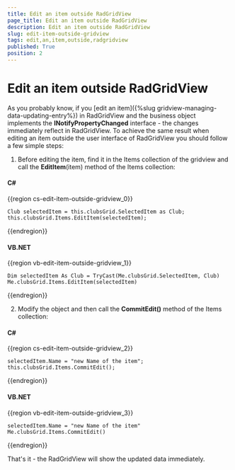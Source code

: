 ```yaml
---
title: Edit an item outside RadGridView
page_title: Edit an item outside RadGridView
description: Edit an item outside RadGridView
slug: edit-item-outside-gridview
tags: edit,an,item,outside,radgridview
published: True
position: 2
---
```


# Edit an item outside RadGridView

As you probably know, if you [edit an item]({%slug gridview-managing-data-updating-entry%}) in RadGridView and the business object implements the __INotifyPropertyChanged__ interface - the changes immediately reflect in RadGridView. To achieve the same result when editing an item outside the user interface of RadGridView you should follow a few simple steps:

1. Before editing the item, find it in the Items collection of the gridview and call the __EditItem__(item) method of the Items collection:

#### __C#__

{{region cs-edit-item-outside-gridview_0}}

	Club selectedItem = this.clubsGrid.SelectedItem as Club;
	this.clubsGrid.Items.EditItem(selectedItem);
{{endregion}}

#### __VB.NET__

{{region vb-edit-item-outside-gridview_1}}

	Dim selectedItem As Club = TryCast(Me.clubsGrid.SelectedItem, Club)
	Me.clubsGrid.Items.EditItem(selectedItem)
{{endregion}}

2. Modify the object and then call the __CommitEdit()__ method of the Items collection:

#### __C#__

{{region cs-edit-item-outside-gridview_2}}

	selectedItem.Name = "new Name of the item";
	this.clubsGrid.Items.CommitEdit();
{{endregion}}

#### __VB.NET__

{{region vb-edit-item-outside-gridview_3}}

	selectedItem.Name = "new Name of the item"
	Me.clubsGrid.Items.CommitEdit()
{{endregion}}

That's it - the RadGridView will show the updated data immediately. 


